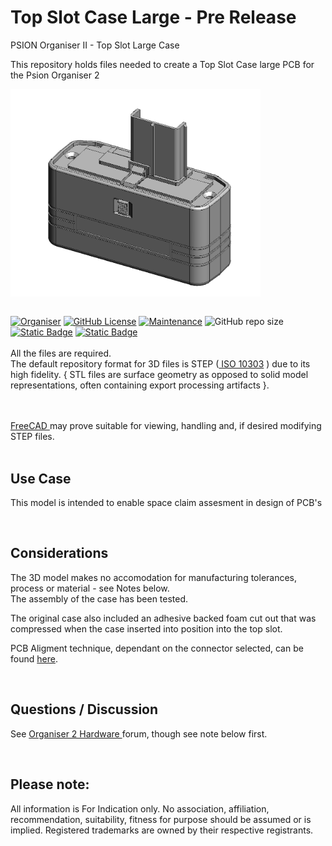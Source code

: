 # Top Slot Case Large - Pre Release

PSION Organiser II - Top Slot Large Case  

This repository holds files needed to create a Top Slot Case large PCB for the Psion Organiser 2  
 
<div align="center">
  <div style="display: flex; align-items: flex-start;">
    
  <img src="https://github.com/nofitnessforpurpose/TopSlotCaseLarge/blob/main/images/TSCL-01.png?raw=true" width="400px" alt="PSION Organiser II Top Slot Case. Image copyright (c) 10 August 2024 nofitnessforpurpose All Rights Reserved">
  </div>
</div>
<BR>

[![Organiser](https://img.shields.io/badge/gadget-Organiser_II-blueviolet.svg?%3D&style=flat-square)]([https://en.wikipedia.org/wiki/Psion_Organiser])
[![GitHub License](https://img.shields.io/github/license/nofitnessforpurpose/TopSlotCaseLarge?style=flat-square)](https://github.com/nofitnessforpurpose/TopSlotCaseLarge/blob/main/LICENSE) 
[![Maintenance](https://img.shields.io/badge/maintained%3F-yes-green.svg?style=flat-square)](https://github.com/nofitnessforpurpose/TopSlotCaseLarge/graphs/commit-activity)
![GitHub repo size](https://img.shields.io/github/repo-size/nofitnessforpurpose/TopSlotCaseLarge?style=flat-square)
[![Static Badge](https://img.shields.io/badge/format-STEP%20Solid%20Model-blue?style=flat-square)](https://en.wikipedia.org/wiki/ISO_10303)
[![Static Badge](https://img.shields.io/badge/format-GERBER%20PCB-blue?style=flat-square)](https://en.wikipedia.org/wiki/Gerber_format)
<br>  
  All the files are required.  <br>
  The default repository format for 3D files is STEP (<a target="_blank" rel="noopener noreferrer" href="https://en.wikipedia.org/wiki/ISO_10303"> ISO 10303</a> ) due to its high fidelity.  { STL files are surface geometry as opposed to solid model representations, often containing export processing artifacts }. 
<br>  

<br>

<br>  
<a target="_blank" rel="noopener noreferrer" href="https://www.freecad.org/" > FreeCAD </a> may prove suitable for viewing, handling and, if desired modifying STEP files.
<br>
<br>

## Use Case
This model is intended to enable space claim assesment in design of PCB's

<BR>

## Considerations
The 3D model makes no accomodation for manufacturing tolerances, process or material - see Notes below.  
The assembly of the case has been tested.  

The original case also included an adhesive backed foam cut out that was compressed when the case inserted into position into the top slot. 

PCB Aligment technique, dependant on the connector selected, can be found <a  target="_blank" rel="noopener noreferrer" href="https://github.com/nofitnessforpurpose/TopSlotCase-2">here</a>.

<BR>

## Questions / Discussion
See <a target="_blank" rel="noopener noreferrer" href="https://www.organiser2.com/"> Organiser 2 Hardware </a> forum, though see note below first.

<BR>


## Please note:  
All information is For Indication only.
No association, affiliation, recommendation, suitability, fitness for purpose should be assumed or is implied.
Registered trademarks are owned by their respective registrants.
